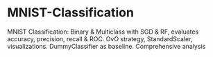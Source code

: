 # MNIST-Classification
MNIST Classification: Binary &amp; Multiclass with SGD &amp; RF, evaluates accuracy, precision, recall &amp; ROC. OvO strategy, StandardScaler, visualizations. DummyClassifier as baseline. Comprehensive analysis
